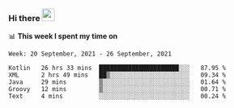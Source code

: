 ### Hi there <a href="https://www.gautamkrishnar.com/"><img src="https://media.giphy.com/media/hvRJCLFzcasrR4ia7z/giphy.gif" width="25px"></a>

📊 **This week I spent my time on**

<!--START_SECTION:waka-->
```text
Week: 20 September, 2021 - 26 September, 2021

Kotlin   26 hrs 33 mins  ██████████████████████░░░   87.95 % 
XML      2 hrs 49 mins   ██▒░░░░░░░░░░░░░░░░░░░░░░   09.34 % 
Java     29 mins         ▒░░░░░░░░░░░░░░░░░░░░░░░░   01.64 % 
Groovy   12 mins         ▒░░░░░░░░░░░░░░░░░░░░░░░░   00.71 % 
Text     4 mins          ░░░░░░░░░░░░░░░░░░░░░░░░░   00.24 % 
```
<!--END_SECTION:waka-->
